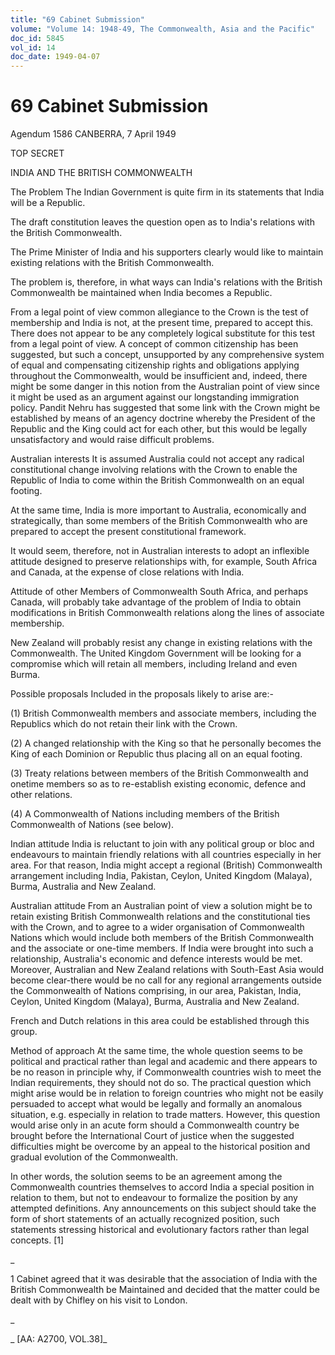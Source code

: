 ```yaml
---
title: "69 Cabinet Submission"
volume: "Volume 14: 1948-49, The Commonwealth, Asia and the Pacific"
doc_id: 5845
vol_id: 14
doc_date: 1949-04-07
---
```


# 69 Cabinet Submission

Agendum 1586 CANBERRA, 7 April 1949

TOP SECRET

INDIA AND THE BRITISH COMMONWEALTH

The Problem The Indian Government is quite firm in its statements that India will be a Republic.

The draft constitution leaves the question open as to India's relations with the British Commonwealth.

The Prime Minister of India and his supporters clearly would like to maintain existing relations with the British Commonwealth.

The problem is, therefore, in what ways can India's relations with the British Commonwealth be maintained when India becomes a Republic.

From a legal point of view common allegiance to the Crown is the test of membership and India is not, at the present time, prepared to accept this. There does not appear to be any completely logical substitute for this test from a legal point of view. A concept of common citizenship has been suggested, but such a concept, unsupported by any comprehensive system of equal and compensating citizenship rights and obligations applying throughout the Commonwealth, would be insufficient and, indeed, there might be some danger in this notion from the Australian point of view since it might be used as an argument against our longstanding immigration policy. Pandit Nehru has suggested that some link with the Crown might be established by means of an agency doctrine whereby the President of the Republic and the King could act for each other, but this would be legally unsatisfactory and would raise difficult problems.

Australian interests It is assumed Australia could not accept any radical constitutional change involving relations with the Crown to enable the Republic of India to come within the British Commonwealth on an equal footing.

At the same time, India is more important to Australia, economically and strategically, than some members of the British Commonwealth who are prepared to accept the present constitutional framework.

It would seem, therefore, not in Australian interests to adopt an inflexible attitude designed to preserve relationships with, for example, South Africa and Canada, at the expense of close relations with India.

Attitude of other Members of Commonwealth South Africa, and perhaps Canada, will probably take advantage of the problem of India to obtain modifications in British Commonwealth relations along the lines of associate membership.

New Zealand will probably resist any change in existing relations with the Commonwealth. The United Kingdom Government will be looking for a compromise which will retain all members, including Ireland and even Burma.

Possible proposals Included in the proposals likely to arise are:-

(1) British Commonwealth members and associate members, including the Republics which do not retain their link with the Crown.

(2) A changed relationship with the King so that he personally becomes the King of each Dominion or Republic thus placing all on an equal footing.

(3) Treaty relations between members of the British Commonwealth and onetime members so as to re-establish existing economic, defence and other relations.

(4) A Commonwealth of Nations including members of the British Commonwealth of Nations (see below).

Indian attitude India is reluctant to join with any political group or bloc and endeavours to maintain friendly relations with all countries especially in her area. For that reason, India might accept a regional (British) Commonwealth arrangement including India, Pakistan, Ceylon, United Kingdom (Malaya), Burma, Australia and New Zealand.

Australian attitude From an Australian point of view a solution might be to retain existing British Commonwealth relations and the constitutional ties with the Crown, and to agree to a wider organisation of Commonwealth Nations which would include both members of the British Commonwealth and the associate or one-time members. If India were brought into such a relationship, Australia's economic and defence interests would be met. Moreover, Australian and New Zealand relations with South-East Asia would become clear-there would be no call for any regional arrangements outside the Commonwealth of Nations comprising, in our area, Pakistan, India, Ceylon, United Kingdom (Malaya), Burma, Australia and New Zealand.

French and Dutch relations in this area could be established through this group.

Method of approach At the same time, the whole question seems to be political and practical rather than legal and academic and there appears to be no reason in principle why, if Commonwealth countries wish to meet the Indian requirements, they should not do so. The practical question which might arise would be in relation to foreign countries who might not be easily persuaded to accept what would be legally and formally an anomalous situation, e.g. especially in relation to trade matters. However, this question would arise only in an acute form should a Commonwealth country be brought before the International Court of justice when the suggested difficulties might be overcome by an appeal to the historical position and gradual evolution of the Commonwealth.

In other words, the solution seems to be an agreement among the Commonwealth countries themselves to accord India a special position in relation to them, but not to endeavour to formalize the position by any attempted definitions. Any announcements on this subject should take the form of short statements of an actually recognized position, such statements stressing historical and evolutionary factors rather than legal concepts. [1]

_

1 Cabinet agreed that it was desirable that the association of India with the British Commonwealth be Maintained and decided that the matter could be dealt with by Chifley on his visit to London.

_

_ [AA: A2700, VOL.38]_
